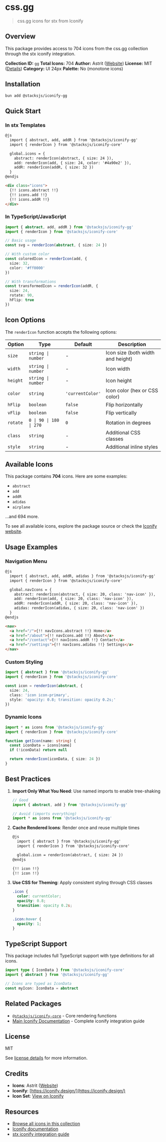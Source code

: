 # css.gg

> css.gg icons for stx from Iconify

## Overview

This package provides access to 704 icons from the css.gg collection through the stx iconify integration.

**Collection ID:** `gg`
**Total Icons:** 704
**Author:** Astrit ([Website](https://github.com/astrit/css.gg))
**License:** MIT ([Details](https://github.com/astrit/css.gg/blob/master/LICENSE))
**Category:** UI 24px
**Palette:** No (monotone icons)

## Installation

```bash
bun add @stacksjs/iconify-gg
```

## Quick Start

### In stx Templates

```html
@js
  import { abstract, add, addR } from '@stacksjs/iconify-gg'
  import { renderIcon } from '@stacksjs/iconify-core'

  global.icons = {
    abstract: renderIcon(abstract, { size: 24 }),
    add: renderIcon(add, { size: 24, color: '#4a90e2' }),
    addR: renderIcon(addR, { size: 32 })
  }
@endjs

<div class="icons">
  {!! icons.abstract !!}
  {!! icons.add !!}
  {!! icons.addR !!}
</div>
```

### In TypeScript/JavaScript

```typescript
import { abstract, add, addR } from '@stacksjs/iconify-gg'
import { renderIcon } from '@stacksjs/iconify-core'

// Basic usage
const svg = renderIcon(abstract, { size: 24 })

// With custom color
const coloredIcon = renderIcon(add, {
  size: 32,
  color: '#ff0000'
})

// With transformations
const transformedIcon = renderIcon(addR, {
  size: 24,
  rotate: 90,
  hFlip: true
})
```

## Icon Options

The `renderIcon` function accepts the following options:

| Option | Type | Default | Description |
|--------|------|---------|-------------|
| `size` | `string \| number` | - | Icon size (both width and height) |
| `width` | `string \| number` | - | Icon width |
| `height` | `string \| number` | - | Icon height |
| `color` | `string` | `'currentColor'` | Icon color (hex or CSS color) |
| `hFlip` | `boolean` | `false` | Flip horizontally |
| `vFlip` | `boolean` | `false` | Flip vertically |
| `rotate` | `0 \| 90 \| 180 \| 270` | `0` | Rotation in degrees |
| `class` | `string` | - | Additional CSS classes |
| `style` | `string` | - | Additional inline styles |

## Available Icons

This package contains **704** icons. Here are some examples:

- `abstract`
- `add`
- `addR`
- `adidas`
- `airplane`

...and 694 more.

To see all available icons, explore the package source or check the [Iconify website](https://icon-sets.iconify.design/gg/).

## Usage Examples

### Navigation Menu

```html
@js
  import { abstract, add, addR, adidas } from '@stacksjs/iconify-gg'
  import { renderIcon } from '@stacksjs/iconify-core'

  global.navIcons = {
    abstract: renderIcon(abstract, { size: 20, class: 'nav-icon' }),
    add: renderIcon(add, { size: 20, class: 'nav-icon' }),
    addR: renderIcon(addR, { size: 20, class: 'nav-icon' }),
    adidas: renderIcon(adidas, { size: 20, class: 'nav-icon' })
  }
@endjs

<nav>
  <a href="/">{!! navIcons.abstract !!} Home</a>
  <a href="/about">{!! navIcons.add !!} About</a>
  <a href="/contact">{!! navIcons.addR !!} Contact</a>
  <a href="/settings">{!! navIcons.adidas !!} Settings</a>
</nav>
```

### Custom Styling

```typescript
import { abstract } from '@stacksjs/iconify-gg'
import { renderIcon } from '@stacksjs/iconify-core'

const icon = renderIcon(abstract, {
  size: 24,
  class: 'icon icon-primary',
  style: 'opacity: 0.8; transition: opacity 0.2s;'
})
```

### Dynamic Icons

```typescript
import * as icons from '@stacksjs/iconify-gg'
import { renderIcon } from '@stacksjs/iconify-core'

function getIcon(name: string) {
  const iconData = icons[name]
  if (!iconData) return null

  return renderIcon(iconData, { size: 24 })
}
```

## Best Practices

1. **Import Only What You Need**: Use named imports to enable tree-shaking
   ```typescript
   // Good
   import { abstract, add } from '@stacksjs/iconify-gg'

   // Avoid (imports everything)
   import * as icons from '@stacksjs/iconify-gg'
   ```

2. **Cache Rendered Icons**: Render once and reuse multiple times
   ```html
   @js
     import { abstract } from '@stacksjs/iconify-gg'
     import { renderIcon } from '@stacksjs/iconify-core'

     global.icon = renderIcon(abstract, { size: 24 })
   @endjs

   {!! icon !!}
   {!! icon !!}
   ```

3. **Use CSS for Theming**: Apply consistent styling through CSS classes
   ```css
   .icon {
     color: currentColor;
     opacity: 0.8;
     transition: opacity 0.2s;
   }

   .icon:hover {
     opacity: 1;
   }
   ```

## TypeScript Support

This package includes full TypeScript support with type definitions for all icons.

```typescript
import type { IconData } from '@stacksjs/iconify-core'
import { abstract } from '@stacksjs/iconify-gg'

// Icons are typed as IconData
const myIcon: IconData = abstract
```

## Related Packages

- [`@stacksjs/iconify-core`](../iconify-core) - Core rendering functions
- [Main Iconify Documentation](../../docs/iconify.md) - Complete iconify integration guide

## License

MIT

See [license details](https://github.com/astrit/css.gg/blob/master/LICENSE) for more information.

## Credits

- **Icons**: Astrit ([Website](https://github.com/astrit/css.gg))
- **Iconify**: [https://iconify.design/](https://iconify.design/)
- **Icon Set**: [View on Iconify](https://icon-sets.iconify.design/gg/)

## Resources

- [Browse all icons in this collection](https://icon-sets.iconify.design/gg/)
- [Iconify documentation](https://iconify.design/docs/)
- [stx iconify integration guide](../../docs/iconify.md)
